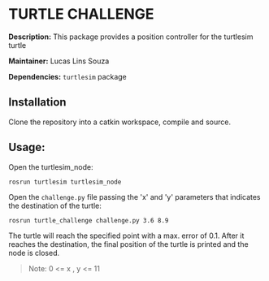 # TURTLE CHALLENGE

**Description:** This package provides a position controller for the turtlesim turtle

**Maintainer:** Lucas Lins Souza

**Dependencies:** `turtlesim` package

## Installation

Clone the repository into a catkin workspace, compile and source. 

## Usage:

Open the turtlesim_node: 
```
rosrun turtlesim turtlesim_node
```
Open the `challenge.py` file passing the 'x' and 'y' parameters that indicates the destination of the turtle:
```
rosrun turtle_challenge challenge.py 3.6 8.9
```
The turtle will reach the specified point with a max. error of 0.1. After it reaches the destination, the final position of the turtle is printed and the node is closed.

> Note: 0 <= x , y <= 11